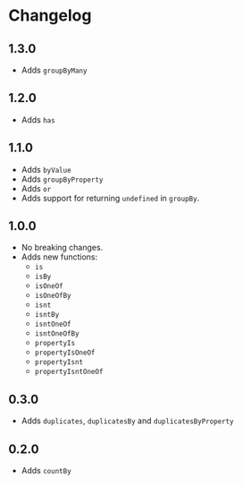 # Changelog

## 1.3.0

- Adds `groupByMany`

## 1.2.0

- Adds `has`

## 1.1.0

- Adds `byValue`
- Adds `groupByProperty`
- Adds `or`
- Adds support for returning `undefined` in `groupBy`.

## 1.0.0

- No breaking changes.
- Adds new functions:
  - `is`
  - `isBy`
  - `isOneOf`
  - `isOneOfBy`
  - `isnt`
  - `isntBy`
  - `isntOneOf`
  - `isntOneOfBy`
  - `propertyIs`
  - `propertyIsOneOf`
  - `propertyIsnt`
  - `propertyIsntOneOf`

## 0.3.0

- Adds `duplicates`, `duplicatesBy` and `duplicatesByProperty`

## 0.2.0

- Adds `countBy`
